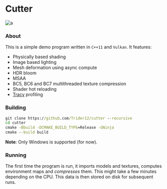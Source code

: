 # Cutter
![a](cutter.png)
### About
This is a simple demo program written in `C++11` and `Vulkan`. It features:
* Physically based shading
* Image based lighting
* Mesh deformation using async compute
* HDR bloom
* MSAA
* BC5, BC6 and BC7 multithreaded texture compression
* Shader hot reloading
* [Tracy](https://github.com/wolfpld/tracy) profiling
### Building
```cmd
git clone https://github.com/Trider12/cutter --recursive
cd cutter
cmake -Bbuild -DCMAKE_BUILD_TYPE=Release -GNinja
cmake --build build
```
**Note**: Only Windows is supported (for now).
### Running
The first time the program is run, it imports models and textures, computes environment maps and *compresses* them. This might take a few minutes depending on the CPU. This data is then stored on disk for subsequent runs.
